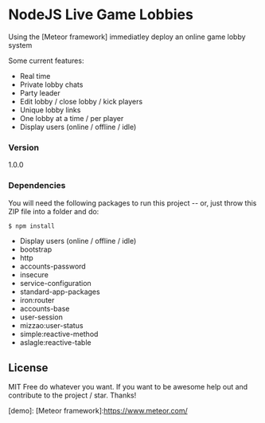 # NodeJS Live Game Lobbies

Using the [Meteor framework] immediatley deploy an online game lobby system

Some current features:
  - Real time
  - Private lobby chats
  - Party leader 
  - Edit lobby / close lobby / kick players
  - Unique lobby links
  - One lobby at a time / per player
  - Display users (online / offline / idle)
  
  
  
### Version
1.0.0



### Dependencies
You will need the following packages to run this project -- or, just throw this ZIP file into a folder and do:


```sh
$ npm install
```


  - Display users (online / offline / idle)
  - bootstrap
  - http
  - accounts-password
  - insecure
  - service-configuration
  - standard-app-packages
  - iron:router
  - accounts-base
  - user-session
  - mizzao:user-status
  - simple:reactive-method
  - aslagle:reactive-table
 
 
 
  
License
----
MIT
Free do whatever you want. If you want to be awesome help out and contribute to the project / star. Thanks!



[demo]:
[Meteor framework]:https://www.meteor.com/
